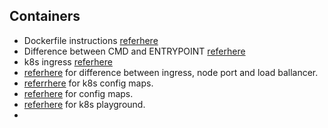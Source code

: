 Containers
-----------
* Dockerfile instructions [referhere](https://www.australtech.net/dockerfile-instructions/)
* Difference between CMD and ENTRYPOINT [referhere](https://www.tutorialspoint.com/run-vs-cmd-vs-entrypoint-in-docker)
* k8s ingress [referhere](https://www.ibm.com/cloud/blog/kubernetes-ingress#:~:text=is%20it%20useful%3F-,Kubernetes%20Ingress%20is%20an%20API%20object%20that%20provides%20routing%20rules,each%20service%20on%20the%20node.)
* [referhere](https://matthewpalmer.net/kubernetes-app-developer/articles/kubernetes-ingress-guide-nginx-example.html) for difference between ingress, node port and load ballancer.
* [referrhere](https://medium.com/avmconsulting-blog/configmaps-in-kubernetes-k8s-2f2ce79d7e66) for k8s config maps.
* [referhere](https://medium.com/avmconsulting-blog/configmaps-in-kubernetes-k8s-2f2ce79d7e66) for config maps.
* [referhere](https://killercoda.com/kubernetes/scenario/kubernetes-dashboard) for k8s playground.
* 